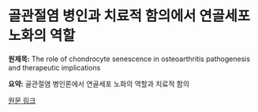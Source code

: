 # 골관절염 병인과 치료적 함의에서 연골세포 노화의 역할

**원제목:** The role of chondrocyte senescence in osteoarthritis pathogenesis and therapeutic implications

**요약:** 골관절염 병인론에서 연골세포 노화의 역할과 치료적 함의

[원문 링크](https://scholar.google.com/scholar_url?url=https://www.sciencedirect.com/science/article/pii/S0531556525001573/pdf%3Fmd5%3De0960b8d9f4122811eea23ec2082978d%26pid%3D1-s2.0-S0531556525001573-main.pdf&hl=ko&sa=X&d=6021238042467725755&ei=6ip1aP7yGqfP6rQPzZnHyQg&scisig=AAZF9b-9CTjR1dYOi5JUW-wrM0zN&oi=scholaralrt&hist=BNQUaiIAAAAJ:4194664020395684445:AAZF9b_TzIPymSVgtfY0-wQeg1SL&html=&pos=1&folt=kw-top)
